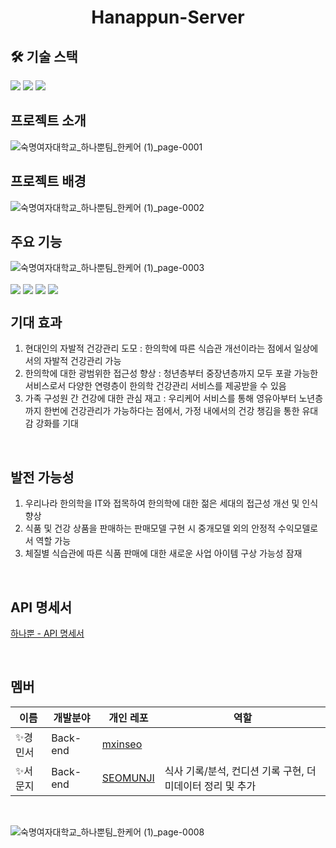 <div align=center>
  <h1>Hanappun-Server</h1>
</div>

## 🛠 기술 스택
<div>
  <img src="https://shields.io/badge/React-black?logo=React&style=flat-square" /> 
  <img src="https://img.shields.io/badge/-django-092E20?style=flat-square&logo=Django" />
  <img src="https://img.shields.io/badge/aws-FF9900?style=flat-square&logo=aws&logoColor=white">   
</div>


## 프로젝트 소개
![숙명여자대학교_하나뿐팀_한케어 (1)_page-0001](https://github.com/user-attachments/assets/3985128b-e251-44f7-b221-59c8ec4bc3ee)

## 프로젝트 배경
![숙명여자대학교_하나뿐팀_한케어 (1)_page-0002](https://github.com/user-attachments/assets/81faaad1-95e0-4d8e-9bc7-e385795e172c)

## 주요 기능
![숙명여자대학교_하나뿐팀_한케어 (1)_page-0003](https://github.com/user-attachments/assets/645a522a-882e-432c-8cac-ea9e7ee9f492)

<div>    
    <img align="center" src="https://github.com/user-attachments/assets/6ed79790-8c78-43db-a507-5edbca620e61" /> 
    <img align="center"  src="https://github.com/user-attachments/assets/4a6c391c-3615-4b99-989a-a6e8622d1a5f" /> 
    <img align="center"  src="https://github.com/user-attachments/assets/961a12a1-7731-4f8b-8fe3-c8a62b4dde6f" /> 
    <img align="center" src="https://github.com/user-attachments/assets/659e9ad7-cec3-4e15-8a83-b95d7ceb2efd" /> 
</div>

## 기대 효과
1. 현대인의 자발적 건강관리 도모 : 한의학에 따른 식습관 개선이라는 점에서 일상에서의 자발적 건강관리 가능
2. 한의학에 대한 광범위한 접근성 향상 : 청년층부터 중장년층까지 모두 포괄 가능한 서비스로서 다양한 연령층이 한의학 건강관리 서비스를 제공받을 수 있음
3. 가족 구성원 간 건강에 대한 관심 재고 : 우리케어 서비스를 통해 영유아부터 노년층까지 한번에 건강관리가 가능하다는 점에서, 가정 내에서의 건강 챙김을 통한 유대감 강화를 기대

<br/>

## 발전 가능성
1. 우리나라 한의학을 IT와 접목하여 한의학에 대한 젊은 세대의 접근성 개선 및 인식 향상
2. 식품 및 건강 상품을 판매하는 판매모델 구현 시 중개모델 외의 안정적 수익모델로서 역할 가능
3. 체질별 식습관에 따른 식품 판매에 대한 새로운 사업 아이템 구상 가능성 잠재

<br/>

## API 명세서
[하나뿐 - API 명세서](https://charming-iguanadon-7e9.notion.site/API-bc962dc983424d5aa2967cd4850887f6?pvs=74)

<br/>

## 멤버
| 이름     | 개발분야  | 개인 레포                                         | 역할                    |
| -------- | --------- | ------------------------------------------------- | ------------------------- |
| ✨경민서 | Back-end  | [mxinseo](https://github.com/mxinseo)  |         |
| ✨서문지 | Back-end | [SEOMUNJI](https://github.com/SEOMUNJI)  | 식사 기록/분석, 컨디션 기록 구현, 더미데이터 정리 및 추가 |

<br/>

![숙명여자대학교_하나뿐팀_한케어 (1)_page-0008](https://github.com/user-attachments/assets/fa5e9aa8-1651-4bee-8823-630d861a0a41)

